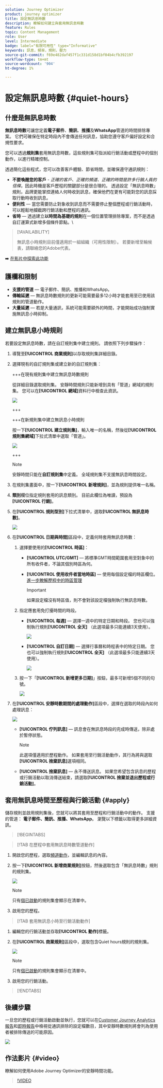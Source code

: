 ```yaml
---
solution: Journey Optimizer
product: journey optimizer
title: 設定無訊息時數
description: 瞭解如何建立與套用無訊息時數
feature: Rules
topic: Content Management
role: User
level: Intermediate
badge: label="有限可用性" type="Informative"
keywords: 訊息，頻率，規則，壓力
source-git-commit: f69e482daf457f1c331d158d1bf04b4cfb392197
workflow-type: tm+mt
source-wordcount: '904'
ht-degree: 1%

---
```



# 設定無訊息時數 {#quiet-hours}

## 什麼是無訊息時數

**無訊息時數**&#x200B;可讓您定義&#x200B;**電子郵件**、**簡訊**、**推播**&#x200B;及&#x200B;**WhatsApp**&#x200B;管道的時間排除專案。 它們可確保在特定時段內不會傳送任何訊息，協助您遵守客戶偏好設定和合規性要求。

您可以透過&#x200B;**規則集**&#x200B;套用無訊息時數，這些規則集可指派給行銷活動或歷程中的個別動作，以進行精確控制。

透過簡化這些程式，您可以改善客戶體驗、節省時間，並確保遵守通訊規則：

* **不要喚醒您的客戶** - *正確的客戶、正確的頻道、正確的時間是許多行銷人員的信條*，因此時機是客戶歷程的關鍵部分是很合理的。 透過設定「無訊息時數」規則，品牌更能掌控連絡人何時收到訊息，確保他們在更有可能對您的訊息採取行動時收到訊息。
* **便利性** — 當您需要防止對象收到訊息而不需要停止整個歷程或行銷活動時，可以輕鬆地攔截跨行銷活動和歷程的通訊。
* **省時** — 透過建立&#x200B;**以時間為基礎的規則**&#x200B;在一個位置管理排除專案，而不是透過自訂運算式新增多個條件節點。\
  <!--* **Extra Safeguard** - Benefit from an extra safeguard in case audience criteria or time-window configurations were incorrectly set, ensuring individuals are still excluded when they should be.-->

>[!AVAILABILITY]
>
>無訊息小時規則目前僅適用於一組組織（可用性限制）。 若要新增至輪候表，請聯絡您的Adobe代表。


➡️ [在影片中探索此功能](#video)

## 護欄和限制

* **支援的管道** — 電子郵件、簡訊、推播和WhatsApp。
  <!--* **Custom actions** – For custom actions, only quiet hours rules are enforced. If a rule set also includes other rules (e.g., frequency capping), those rules are ignored.-->
* **傳輸延遲** — 無訊息時數規則的更新可能需要最多12小時才能套用至已使用該規則的管道動作。
  <!--* **Pre-suppression window** – The system begins suppressing communications 30 minutes before quiet hours start, ensuring that no messages are delivered once the quiet period begins.-->
* **大量延遲** — 若是大量通訊，系統可能需要額外的時間，才能開始成功強制實施無訊息小時抑制。

## 建立無訊息小時規則

若要設定無訊息時數，請在自訂規則集中建立規則。 請依照下列步驟操作：

1. 導覽至&#x200B;**[!UICONTROL 商業規則]**&#x200B;以存取規則集詳細目錄。

1. 選擇現有的自訂規則集或建立新的自訂規則集：

   +++在現有規則集中建立無訊息時數規則

   從詳細目錄選取規則集。 安靜時間規則只能新增到具有「管道」網域的規則集。 您可以在&#x200B;**[!UICONTROL 網域]**&#x200B;資料行中檢查此資訊。

   ![](assets/journey-capping-list.png)

   +++

   +++在新規則集中建立無訊息小時規則

   按一下&#x200B;**[!UICONTROL 建立規則集]**，輸入唯一的名稱，然後從&#x200B;**[!UICONTROL 規則集網域]**&#x200B;下拉式清單中選取「管道」。

   ![](assets/rule-sets-create.png)

   +++

   >[!NOTE]
   >
   >安靜時間只能在&#x200B;**自訂規則集**&#x200B;中定義。 全域規則集不支援無訊息時間設定。

1. 在規則集畫面中，按一下&#x200B;**[!UICONTROL 新增規則]**，並為規則提供唯一名稱。

1. **類別**&#x200B;欄位指定規則套用的訊息類別。 目前此欄位為唯讀，預設為&#x200B;**[!UICONTROL 行銷]**。

1. 在&#x200B;**[!UICONTROL 規則型別]**&#x200B;下拉式清單中，選取&#x200B;**[!UICONTROL 無訊息時數]**。

   ![](assets/quiet-hours-type.png)

1. 在&#x200B;**[!UICONTROL 日期與時間]**&#x200B;區段中，定義何時套用無訊息時數：

   1. 選擇要使用的&#x200B;**[!UICONTROL 時區]**：

      * **[!UICONTROL UTC/GMT]** — 將標準GMT時間範圍套用至對象中的所有收件者，不論其個別時區為何。
      * **[!UICONTROL 使用收件者當地時區]** — 使用每個設定檔的時區欄位。 [進一步瞭解歷程中的時區管理](../building-journeys/timezone-management.md#timezone-from-profiles)

        >[!IMPORTANT]
        >
        >如果設定檔沒有時區值，則不會對該設定檔強制執行無訊息時數。

   1. 指定應套用免打擾時間的時段。

      * **[!UICONTROL 每週]** — 選擇一週中的特定日期和時段。 您也可以強制執行規則&#x200B;**[!UICONTROL 全天]** （此選項最多只能連續3天使用）。

        ![](assets/quiet-hours-weekly.png)

      * **[!UICONTROL 自訂日期]** — 選擇行事曆和時程表中的特定日期。 您也可以強制執行規則&#x200B;**[!UICONTROL 全天]** （此選項最多只能連續3天使用）。

        ![](assets/quiet-hours-custom.png)

   1. 按一下「**[!UICONTROL 新增更多日期]**」按鈕，最多可新增5個不同的句號。

      ![](assets/quiet-hours-date.png)

1. 在&#x200B;**[!UICONTROL 安靜時數期間的處理動作]**&#x200B;區段中，選擇在選取的時段內如何處理訊息：

   ![](assets/quiet-hours-queue.png)

   * **[!UICONTROL 佇列訊息]** — 訊息會在無訊息時段的完成時傳送，除非處於暫停狀態。

     >[!NOTE]
     >
     >此選項僅適用於歷程動作。 如果套用至行銷活動動作，其行為將與選取&#x200B;**[!UICONTROL 捨棄訊息]**&#x200B;選項相同。

   * **[!UICONTROL 捨棄訊息]** — 永不傳送訊息。 如果您希望包含訊息的歷程或行銷活動以取消傳送結束，請選取&#x200B;**[!UICONTROL 捨棄並退出歷程或行銷活動]**。

## 套用無訊息時間至歷程與行銷活動 {#apply}

儲存規則並啟用規則集後，您就可以將其套用至歷程和行銷活動中的動作。 支援的管道： **電子郵件、簡訊、推播、WhatsApp**。 瀏覽以下標籤以取得更多詳細資訊。

>[!BEGINTABS]

>[!TAB 在歷程中套用無訊息時數管道動作]

1. 開啟您的歷程，選取[頻道動作](../building-journeys/journeys-message.md)，並編輯訊息的內容。
1. 按一下&#x200B;**[!UICONTROL 新增商業規則]**&#x200B;按鈕，然後選取包含「無訊息時數」規則的規則集。

   ![](assets/quiet-hours-apply.png)

   >[!NOTE]
   >
   >只有[個已啟動](#activate-rule)的規則集會顯示在清單中。

1. 啟用您的歷程。

>[!TAB 套用無訊息小時至行銷活動動作]

1. 編輯您的行銷活動並存取&#x200B;**[!UICONTROL 動作]**&#x200B;標籤。
1. 在&#x200B;**[!UICONTROL 商業規則]**&#x200B;區段中，選取包含Quiet hours規則的規則集。

   ![](assets/quiet-hours-campaign.png)

   >[!NOTE]
   >
   >只有[個已啟動](#activate-rule)的規則集會顯示在清單中。

1. 啟用您的行銷活動。

>[!ENDTABS]

## 後續步驟

一旦您的歷程或行銷活動啟動並執行，您就可以在[Customer Journey Analytics報告](../reports/report-gs-cja.md)和[即時報告](../reports/live-report.md)中檢視從通訊排除的設定檔數目，其中安靜時數規則將會列為使用者被排除傳送的可能原因。

![](assets/quiet-hours-report.png)





<!--

>[!TAB Apply Quiet hours to custom actions]

1. Open your journey and add or select a custom action in the canvas.

1. In the **[!UICONTROL Business rules]** section, select the rule set containing the Quiet hours rule.

   ![](assets/quiet-hours-custom-action.png)

   >[!NOTE]
   >
   >Only [activated](#activate-rule) rule sets display in the list.

1. Activate your journey.

-->


## 作法影片 {#video}

瞭解如何使用Adobe Journey Optimizer的安靜時間功能。

>[!VIDEO](https://video.tv.adobe.com/v/3475851?quality=12)
